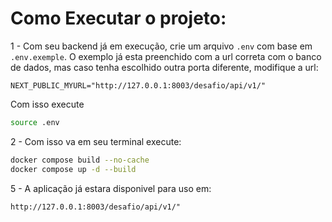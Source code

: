# Como Executar o projeto:

1 - Com seu backend já em execução, crie um arquivo `.env` com base em `.env.exemple`. O exemplo já esta preenchido com a url correta com o banco de dados, mas caso tenha escolhido outra porta diferente, modifique a url:

```
NEXT_PUBLIC_MYURL="http://127.0.0.1:8003/desafio/api/v1/"
```

Com isso execute

```bash   
source .env

```

2 - Com isso va em seu terminal execute:

```bash  
docker compose build --no-cache
docker compose up -d --build 

```

5 - A aplicação já estara disponivel para uso em:

```
http://127.0.0.1:8003/desafio/api/v1/"

```
